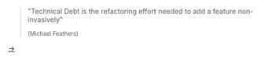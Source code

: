 <div style="height:200px">&nbsp;</div>

> "Technical Debt is the refactoring effort needed to add a feature non-invasively"
>
> <small>(Michael Feathers)</small>

[→](05-user-story.md)
